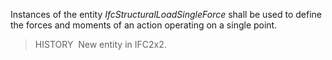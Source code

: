 ﻿Instances of the entity _IfcStructuralLoadSingleForce_ shall be used to define the forces and moments of an action operating on a single point.

> HISTORY&nbsp; New entity in IFC2x2.
